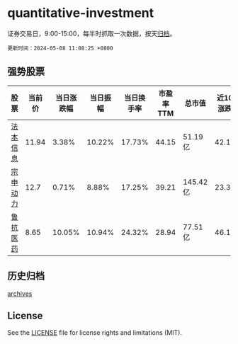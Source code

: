 # quantitative-investment

证券交易日，9:00-15:00，每半时抓取一次数据，按天[归档](archives)。

`更新时间：2024-05-08 11:08:25 +0800`

## 强势股票

|股票|当前价|当日涨跌幅|当日振幅|当日换手率|市盈率TTM|总市值|近10日涨跌幅|
|----|----|----|----|----|----|----|----|
|[法本信息](https://xueqiu.com/S/SZ300925)|11.94|3.38%|10.22%|17.73%|44.15|51.19亿|42.14%|
|[宗申动力](https://xueqiu.com/S/SZ001696)|12.7|0.71%|8.88%|17.25%|39.21|145.42亿|23.3%|
|[鲁抗医药](https://xueqiu.com/S/SH600789)|8.65|10.05%|10.94%|24.32%|28.94|77.51亿|46.11%|

## 历史归档

[archives](archives)

## License

See the [LICENSE](LICENSE) file for license rights and limitations (MIT).